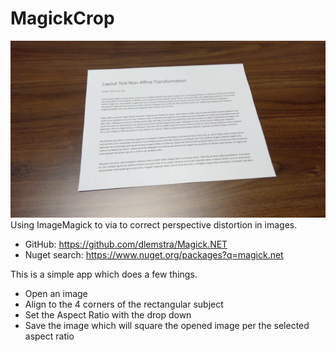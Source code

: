 # MagickCrop

![A piece of paper on a table in need of correction](LetterPaperTest.jpg)
Using ImageMagick to via to correct perspective distortion in images.

- GitHub: https://github.com/dlemstra/Magick.NET
- Nuget search: https://www.nuget.org/packages?q=magick.net 

This is a simple app which does a few things.

- Open an image
- Align to the 4 corners of the rectangular subject
- Set the Aspect Ratio with the drop down
- Save the image which will square the opened image per the selected aspect ratio
